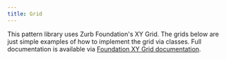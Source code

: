 ```yaml
---
title: Grid
---
```


This pattern library uses Zurb Foundation's XY Grid. The grids below are just simple examples of how to implement the grid via classes. Full documentation is available via [Foundation XY Grid documentation](https://foundation.zurb.com/sites/docs/xy-grid.html).

